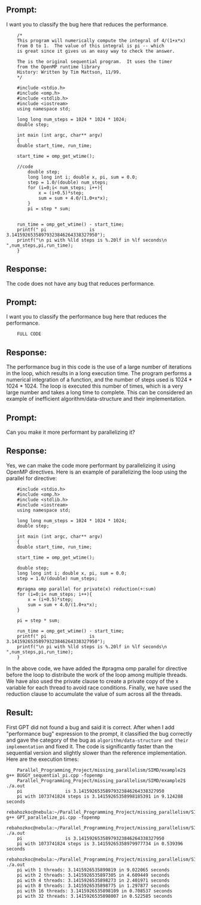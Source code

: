 ## Prompt:

I want you to classify the bug here that reduces the performance.


        /*
        This program will numerically compute the integral of 4/(1+x*x) 
        from 0 to 1.  The value of this integral is pi -- which 
        is great since it gives us an easy way to check the answer.
        
        The is the original sequential program.  It uses the timer
        from the OpenMP runtime library
        History: Written by Tim Mattson, 11/99.
        */

        #include <stdio.h>
        #include <omp.h>
        #include <stdlib.h>
        #include <iostream>
        using namespace std;

        long long num_steps = 1024 * 1024 * 1024;
        double step;

        int main (int argc, char** argv)
        {
        double start_time, run_time;

        start_time = omp_get_wtime();

        //code 
            double step;
            long long int i; double x, pi, sum = 0.0;
            step = 1.0/(double) num_steps;
            for (i=0;i< num_steps; i++){
                x = (i+0.5)*step;
                sum = sum + 4.0/(1.0+x*x);
            }
            pi = step * sum;
            
            
        run_time = omp_get_wtime() - start_time;
        printf(" pi                is 3.14159265358979323846264338327950");
        printf("\n pi with %lld steps is %.20lf in %lf seconds\n ",num_steps,pi,run_time);
        }	  

## Response:

The code does not have any bug that reduces performance.

## Prompt:

I want you to classify the performance bug here that reduces the performance.

        FULL CODE

## Response:

The performance bug in this code is the use of a large number of iterations in the loop, which results in a long execution time. The program performs a numerical integration of a function, and the number of steps used is 1024 * 1024 * 1024. The loop is executed this number of times, which is a very large number and takes a long time to complete. This can be considered an example of inefficient algorithm/data-structure and their implementation.


## Prompt:

Can you make it more performant by parallelizing it?

## Response:

Yes, we can make the code more performant by parallelizing it using OpenMP directives. Here is an example of parallelizing the loop using the parallel for directive:

        #include <stdio.h>
        #include <omp.h>
        #include <stdlib.h>
        #include <iostream>
        using namespace std;

        long long num_steps = 1024 * 1024 * 1024;
        double step;

        int main (int argc, char** argv)
        {
        double start_time, run_time;

        start_time = omp_get_wtime();

        double step;
        long long int i; double x, pi, sum = 0.0;
        step = 1.0/(double) num_steps;

        #pragma omp parallel for private(x) reduction(+:sum)
        for (i=0;i< num_steps; i++){
            x = (i+0.5)*step;
            sum = sum + 4.0/(1.0+x*x);
        }

        pi = step * sum;

        run_time = omp_get_wtime() - start_time;
        printf(" pi                is 3.14159265358979323846264338327950");
        printf("\n pi with %lld steps is %.20lf in %lf seconds\n ",num_steps,pi,run_time);
        }


In the above code, we have added the #pragma omp parallel for directive before the loop to distribute the work of the loop among multiple threads. We have also used the private clause to create a private copy of the x variable for each thread to avoid race conditions. Finally, we have used the reduction clause to accumulate the value of sum across all the threads.

## Result:

First GPT did not found a bug and said it is correct. After when I add "performance bug" expression to the prompt, it classified the bug correctly and gave the category of the bug as `algorithm/data-structure and their implementation` and fixed it. The code is significantly faster than the sequential version and slightly slower than the reference implementation. Here are the execution times:

        Parallel_Programming_Project/missing_parallelism/SIMD/example2$ g++ BUGGY_sequential_pi.cpp -fopenmp
        Parallel_Programming_Project/missing_parallelism/SIMD/example2$ ./a.out 
        pi                is 3.14159265358979323846264338327950
        pi with 1073741824 steps is 3.14159265358998185391 in 9.124288 seconds
        rebahozkoc@nebula:~/Parallel_Programming_Project/missing_parallelism/SIMD/example2_pi$ g++ GPT_parallelize_pi.cpp -fopenmp
        rebahozkoc@nebula:~/Parallel_Programming_Project/missing_parallelism/SIMD/example2_pi$ ./a.out 
        pi                is 3.14159265358979323846264338327950
        pi with 1073741824 steps is 3.14159265358979977734 in 0.539396 seconds
        rebahozkoc@nebula:~/Parallel_Programming_Project/missing_parallelism/SIMD/example2_pi$ ./a.out 
        pi with 1 threads: 3.1415926535899819 in 9.022065 seconds
        pi with 2 threads: 3.1415926535897305 in 4.609449 seconds
        pi with 4 threads: 3.1415926535898273 in 2.401971 seconds
        pi with 8 threads: 3.1415926535898775 in 1.297877 seconds
        pi with 16 threads: 3.1415926535898109 in 0.708537 seconds
        pi with 32 threads: 3.1415926535898007 in 0.522585 seconds
